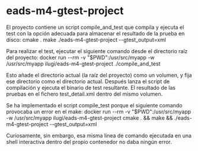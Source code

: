 # eads-m4-gtest-project

El proyecto contiene un script compile_and_test que compila y ejecuta el test con la opción adecuada para almacenar el resultado de la prueba en disco:
    cmake .
    make
    ./eads-m4-gtest-project --gtest_output=xml

Para realizar el test, ejecutar el siguiente comando desde el directorio raíz del proyecto:
  docker run --rm -v "$PWD":/usr/src/myapp -w /usr/src/myapp ilugi/eads-m4-gtest-project ./compile_and_test
  
Esto añade el directorio actual (la raíz del proyecto) como un volumen, y fija ese directorio como el directorio actual. Después lanza el script de compilación y ejecuta el binario de test resultante. El resultado de las pruebas en el fichero test_detail.xml dentro del mismo volumen.

Se ha implementado el script compile_test porque el siguiente comando provocaba un error en el make:
  docker run --rm -v "$PWD":/usr/src/myapp -w /usr/src/myapp ilugi/eads-m4-gtest-project cmake . && make && ./eads-m4-gtest-project --gtest_output=xml
  
Curiosamente, sin embargo, esa misma línea de comando ejecutada en una shell interactiva dentro del propio contenedor no daba ningún error. 
